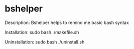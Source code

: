 # bshelper
Description: Bshelper helps to remind me basic bash syntax

Installation: sudo bash ./makefile.sh

Uninstallation: sudo bash ./uninstall.sh
